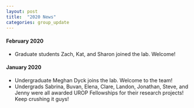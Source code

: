 ```yaml
---
layout: post
title:  "2020 News"
categories: group_update
---
```

#### February 2020
- Graduate students Zach, Kat, and Sharon joined the lab. Welcome! 

#### January 2020
- Undergraduate Meghan Dyck joins the lab. Welcome to the team!
- Undergrads Sabrina, Buvan, Elena, Clare, Landon, Jonathan, Steve, and Jenny were all awarded UROP Fellowships for their research projects! Keep crushing it guys!
